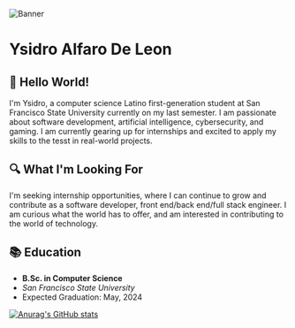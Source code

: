 ![Banner](https://github.com/Yalfarodeleon/Yalfarodeleon/issues/1#issue-2068480615](https://github.com/Yalfarodeleon/Yalfarodeleon/assets/100069219/eed2b484-cdb4-4fc0-b2d7-081a6ebf1af3))


# Ysidro Alfaro De Leon

## 👋 Hello World!
I'm Ysidro, a computer science Latino first-generation student at San Francisco State University currently on my last semester. I am passionate about software development, artificial intelligence, cybersecurity, and gaming. I am currently gearing up for internships and excited to apply my skills to the tesst in real-world projects. 

## 🔍 What I'm Looking For
I'm seeking internship opportunities, where I can continue to grow and contribute as a software developer, front end/back end/full stack engineer. I am curious what the world has to offer, and am interested in contributing to the world of technology.

## 📚 Education
- **B.Sc. in Computer Science**
- *San Francisco State University*
- Expected Graduation: May, 2024

[![Anurag's GitHub stats](https://github-readme-stats.vercel.app/api?username=Yalfarodeleon)](https://github.com/anuraghazra/github-readme-stats)
<!--
**Yalfarodeleon/Yalfarodeleon** is a ✨ _special_ ✨ repository because its `README.md` (this file) appears on your GitHub profile.

Here are some ideas to get you started:

- 🔭 I’m currently working on ...
- 🌱 I’m currently learning ...
- 👯 I’m looking to collaborate on ...
- 🤔 I’m looking for help with ...
- 💬 Ask me about ...
- 📫 How to reach me: ...
- 😄 Pronouns: ...
- ⚡ Fun fact: ...
-->

